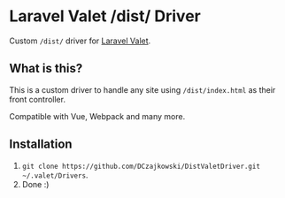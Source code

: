 # Laravel Valet /dist/ Driver
Custom `/dist/` driver for [Laravel Valet](https://laravel.com/docs/master/valet).

## What is this?
This is a custom driver to handle any site using `/dist/index.html` as their front controller.

Compatible with Vue, Webpack and many more.

## Installation
1. `git clone https://github.com/DCzajkowski/DistValetDriver.git ~/.valet/Drivers`.
2. Done :)
